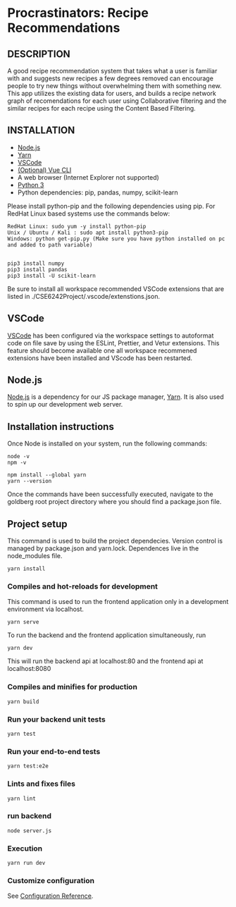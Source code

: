 # Procrastinators: Recipe Recommendations

## DESCRIPTION
 A good recipe recommendation system that takes what a user is familiar with and suggests new recipes a few degrees removed can encourage people to try new things without overwhelming them with something new. This app utilizes the existing data for users, and builds a recipe network graph of recomendations for each user using Collaborative filtering and the similar recipes for each recipe using the Content Based Filtering.
## INSTALLATION
* [Node.js](https://nodejs.org/en/)
* [Yarn](https://yarnpkg.com/)
* [VSCode](https://code.visualstudio.com/)
* [(Optional) Vue CLI](https://cli.vuejs.org/guide/installation.html)
* A web browser (Internet Explorer not supported)
* [Python 3](https://www.python.org/)
* Python dependencies: pip, pandas, numpy, scikit-learn

Please install python-pip and the following dependencies using pip. For RedHat Linux based systems use the commands below:
```
RedHat Linux: sudo yum -y install python-pip
Unix / Ubuntu / Kali : sudo apt install python3-pip
Windows: python get-pip.py (Make sure you have python installed on pc and added to path variable)


pip3 install numpy
pip3 install pandas
pip3 install -U scikit-learn
```

Be sure to install all workspace recommended VSCode extensions that are listed in ./CSE6242Project/.vscode/extenstions.json.

## VSCode
[VSCode](https://code.visualstudio.com/) has been configured via the workspace settings to autoformat code on file save by using the ESLint, Prettier, and Vetur extensions. This feature should become available one all workspace recommened extensions have been installed and VScode has been restarted.

## Node.js
[Node.js](https://nodejs.org/en/) is a dependency for our JS package manager, [Yarn](https://yarnpkg.com/). It is also used to spin up our development web server.

## Installation instructions
Once Node is installed on your system, run the following commands:

```
node -v
npm -v

npm install --global yarn
yarn --version
```

Once the commands have been successfully executed, navigate to the goldberg root project directory where you should find a package.json file.

## Project setup
This command is used to build the project dependecies. Version control is managed by package.json and yarn.lock. Dependences live in the node_modules file.

```
yarn install
```

### Compiles and hot-reloads for development
This command is used to run the frontend application only in a development environment via localhost.

```
yarn serve
```

To run the backend and the frontend application simultaneously, run 

```
yarn dev
```

This will run the backend api at localhost:80 and the frontend api at localhost:8080

### Compiles and minifies for production
```
yarn build
```

### Run your backend unit tests
```
yarn test
```

### Run your end-to-end tests
```
yarn test:e2e
```

### Lints and fixes files
```
yarn lint
```

### run backend
```
node server.js
```

### Execution
```
yarn run dev
```

### Customize configuration
See [Configuration Reference](https://cli.vuejs.org/config/).
